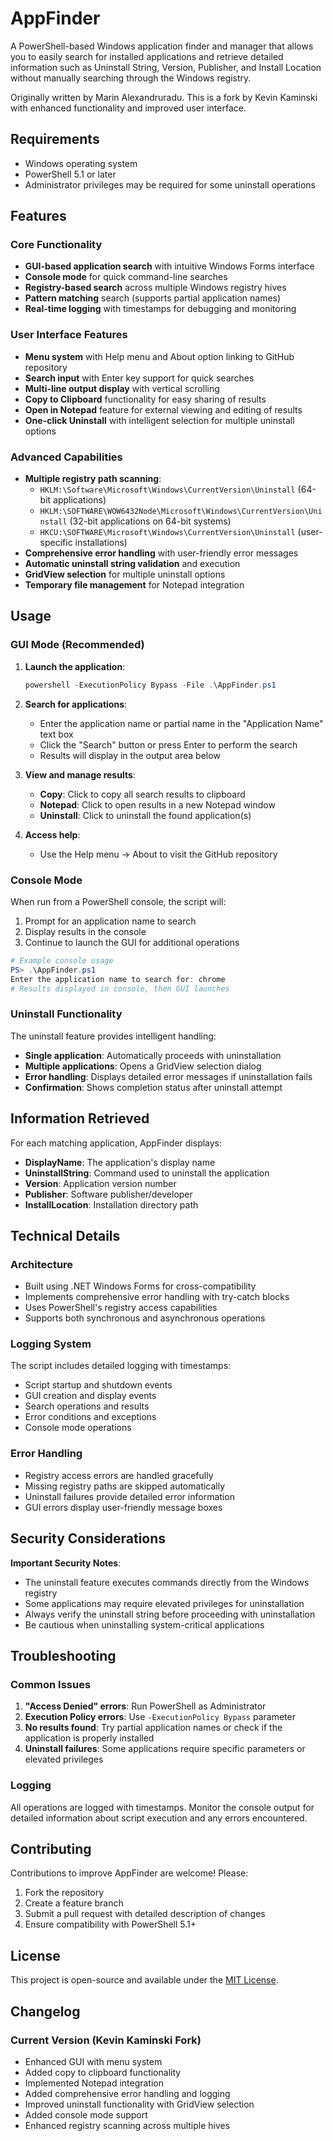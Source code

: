 # AppFinder

A PowerShell-based Windows application finder and manager that allows you to easily search for installed applications and retrieve detailed information such as Uninstall String, Version, Publisher, and Install Location without manually searching through the Windows registry.

Originally written by Marin Alexandruradu. This is a fork by Kevin Kaminski with enhanced functionality and improved user interface.

## Requirements

- Windows operating system
- PowerShell 5.1 or later
- Administrator privileges may be required for some uninstall operations

## Features

### Core Functionality
- **GUI-based application search** with intuitive Windows Forms interface
- **Console mode** for quick command-line searches
- **Registry-based search** across multiple Windows registry hives
- **Pattern matching** search (supports partial application names)
- **Real-time logging** with timestamps for debugging and monitoring

### User Interface Features
- **Menu system** with Help menu and About option linking to GitHub repository
- **Search input** with Enter key support for quick searches
- **Multi-line output display** with vertical scrolling
- **Copy to Clipboard** functionality for easy sharing of results
- **Open in Notepad** feature for external viewing and editing of results
- **One-click Uninstall** with intelligent selection for multiple uninstall options

### Advanced Capabilities
- **Multiple registry path scanning**:
  - `HKLM:\Software\Microsoft\Windows\CurrentVersion\Uninstall` (64-bit applications)
  - `HKLM:\SOFTWARE\WOW6432Node\Microsoft\Windows\CurrentVersion\Uninstall` (32-bit applications on 64-bit systems)
  - `HKCU:\SOFTWARE\Microsoft\Windows\CurrentVersion\Uninstall` (user-specific installations)
- **Comprehensive error handling** with user-friendly error messages
- **Automatic uninstall string validation** and execution
- **GridView selection** for multiple uninstall options
- **Temporary file management** for Notepad integration

## Usage

### GUI Mode (Recommended)

1. **Launch the application**:
   ```powershell
   powershell -ExecutionPolicy Bypass -File .\AppFinder.ps1
   ```

2. **Search for applications**:
   - Enter the application name or partial name in the "Application Name" text box
   - Click the "Search" button or press Enter to perform the search
   - Results will display in the output area below

3. **View and manage results**:
   - **Copy**: Click to copy all search results to clipboard
   - **Notepad**: Click to open results in a new Notepad window
   - **Uninstall**: Click to uninstall the found application(s)

4. **Access help**:
   - Use the Help menu → About to visit the GitHub repository

### Console Mode

When run from a PowerShell console, the script will:
1. Prompt for an application name to search
2. Display results in the console
3. Continue to launch the GUI for additional operations

```powershell
# Example console usage
PS> .\AppFinder.ps1
Enter the application name to search for: chrome
# Results displayed in console, then GUI launches
```

### Uninstall Functionality

The uninstall feature provides intelligent handling:
- **Single application**: Automatically proceeds with uninstallation
- **Multiple applications**: Opens a GridView selection dialog
- **Error handling**: Displays detailed error messages if uninstallation fails
- **Confirmation**: Shows completion status after uninstall attempt

## Information Retrieved

For each matching application, AppFinder displays:
- **DisplayName**: The application's display name
- **UninstallString**: Command used to uninstall the application
- **Version**: Application version number
- **Publisher**: Software publisher/developer
- **InstallLocation**: Installation directory path

## Technical Details

### Architecture
- Built using .NET Windows Forms for cross-compatibility
- Implements comprehensive error handling with try-catch blocks
- Uses PowerShell's registry access capabilities
- Supports both synchronous and asynchronous operations

### Logging System
The script includes detailed logging with timestamps:
- Script startup and shutdown events
- GUI creation and display events
- Search operations and results
- Error conditions and exceptions
- Console mode operations

### Error Handling
- Registry access errors are handled gracefully
- Missing registry paths are skipped automatically
- Uninstall failures provide detailed error information
- GUI errors display user-friendly message boxes

## Security Considerations

 **Important Security Notes**:
- The uninstall feature executes commands directly from the Windows registry
- Some applications may require elevated privileges for uninstallation
- Always verify the uninstall string before proceeding with uninstallation
- Be cautious when uninstalling system-critical applications

## Troubleshooting

### Common Issues
1. **"Access Denied" errors**: Run PowerShell as Administrator
2. **Execution Policy errors**: Use `-ExecutionPolicy Bypass` parameter
3. **No results found**: Try partial application names or check if the application is properly installed
4. **Uninstall failures**: Some applications require specific parameters or elevated privileges

### Logging
All operations are logged with timestamps. Monitor the console output for detailed information about script execution and any errors encountered.

## Contributing

Contributions to improve AppFinder are welcome! Please:
1. Fork the repository
2. Create a feature branch
3. Submit a pull request with detailed description of changes
4. Ensure compatibility with PowerShell 5.1+

## License

This project is open-source and available under the [MIT License](LICENSE).

## Changelog

### Current Version (Kevin Kaminski Fork)
- Enhanced GUI with menu system
- Added copy to clipboard functionality
- Implemented Notepad integration
- Added comprehensive error handling and logging
- Improved uninstall functionality with GridView selection
- Added console mode support
- Enhanced registry scanning across multiple hives
